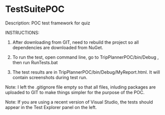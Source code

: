# TestSuitePOC
Description: POC test framework for quiz

INSTRUCTIONS:

1. After downloading from GIT, need to rebuild the project so all dependencies are downloaded from NuGet.

2. To run the test, open command line, go to TripPlannerPOC/bin/Debug , then run RunTests.bat 

3. The test results are in TripPlannerPOC/bin/Debug/MyReport.html. It will contain screenshots during test run.

Note: I left the .gitignore file empty so that all files, inluding packages are uploaded to GIT to make things simpler for the purpose of the POC. 

Note: If you are using a recent version of Visual Studio, the tests should appear in the Test Explorer panel on the left. 